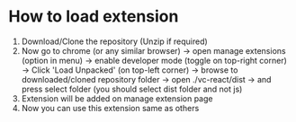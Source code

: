 # How to load extension

1. Download/Clone the repository (Unzip if required)
2. Now go to chrome (or any similar browser) -> open manage extensions (option in menu) -> enable developer mode (toggle on top-right corner) -> Click 'Load Unpacked' (on top-left corner) -> browse to downloaded/cloned repository folder -> open ./vc-react/dist -> and press select folder (you should select dist folder and not js)
3. Extension will be added on manage extension page
4. Now you can use this extension same as others